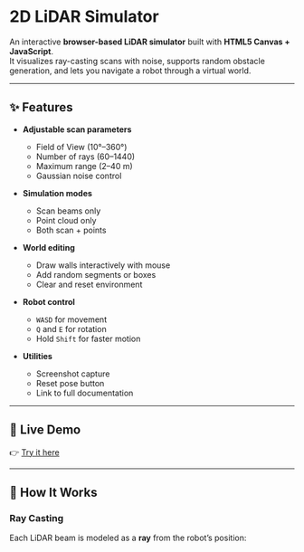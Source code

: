 # 2D LiDAR Simulator

An interactive **browser-based LiDAR simulator** built with **HTML5 Canvas + JavaScript**.  
It visualizes ray-casting scans with noise, supports random obstacle generation, and lets you navigate a robot through a virtual world.

---

## ✨ Features
- **Adjustable scan parameters**
  - Field of View (10°–360°)  
  - Number of rays (60–1440)  
  - Maximum range (2–40 m)  
  - Gaussian noise control  

- **Simulation modes**
  - Scan beams only  
  - Point cloud only  
  - Both scan + points  

- **World editing**
  - Draw walls interactively with mouse  
  - Add random segments or boxes  
  - Clear and reset environment  

- **Robot control**
  - `WASD` for movement  
  - `Q` and `E` for rotation  
  - Hold `Shift` for faster motion  

- **Utilities**
  - Screenshot capture  
  - Reset pose button  
  - Link to full documentation  

---

## 🚀 Live Demo
👉 [Try it here](https://aotlacan.com/lidar.html)

---

## 📖 How It Works

### Ray Casting
Each LiDAR beam is modeled as a **ray** from the robot’s position:
